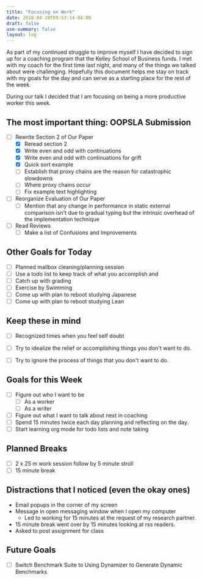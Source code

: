 ```yaml
---
title: "Focusing on Work"
date: 2018-04-10T09:53:14-04:00
draft: false
use-summary: false
layout: log
---
```

As part of my continued struggle to improve myself
I have decided to sign up for a coaching program
that the Kelley School of Business funds. I met with
my coach for the first time last night, and many of
the things we talked about were challenging. Hopefully
this document helps me stay on track with my goals for
the day and can serve as a starting place for the rest
of the week.
<!--more-->

During our talk I decided that I am focusing on being
a more productive worker this week.

## The most important thing: OOPSLA Submission

- [ ] Rewrite Section 2 of Our Paper
  - [X] Reread section 2
  - [X] Write even and odd with continuations
  - [X] Write even and odd with continuations for grift 
  - [X] Quick sort example
  - [ ] Establish that proxy chains are the reason for catastrophic slowdowns
  - [ ] Where proxy chains occur
  - [ ] Fix example text highlighting
- [ ] Reorganize Evaluation of Our Paper
  - [ ] Mention that any change in performance in static external
    comparison isn't due to gradual typing but the intrinsic overhead
    of the implementation technique
- [ ] Read Reviews
  - [ ] Make a list of Confusions and Improvements

## Other Goals for Today

- [ ] Planned mailbox cleaning/planning session
- [ ] Use a todo list to keep track of what you accomplish and
- [ ] Catch up with grading
- [ ] Exercise by Swimming
- [ ] Come up with plan to reboot studying Japanese
- [ ] Come up with plan to reboot studying Lean

## Keep these in mind

- [ ] Recognized times when you feel self doubt
- [ ] Try to idealize the relief or accomplishing things you don't want to do.
- [ ] Try to ignore the process of things that you don't want to do.


## Goals for this Week

- [ ] Figure out who I want to be
  - [ ] As a worker
  - [ ] As a writer
- [ ] Figure out what I want to talk about next in coaching
- [ ] Spend 15 minutes twice each day planning and reflecting on the day.
- [ ] Start learning org mode for todo lists and note taking

## Planned Breaks
- [ ] 2 x 25 m work session follow by 5 minute stroll
- [ ] 15 minute break

## Distractions that I noticed (even the okay ones)
- Email popups in the corner of my screen
- Message in open messaging window when I open my computer
  - Led to working for 15 minutes at the request of my research partner.
- 15 minute break went over by 15 minutes looking at rss readers.
- Asked to post assignment for class

## Future Goals
- [ ] Switch Benchmark Suite to Using Dynamizer to Generate Dynamic Benchmarks
